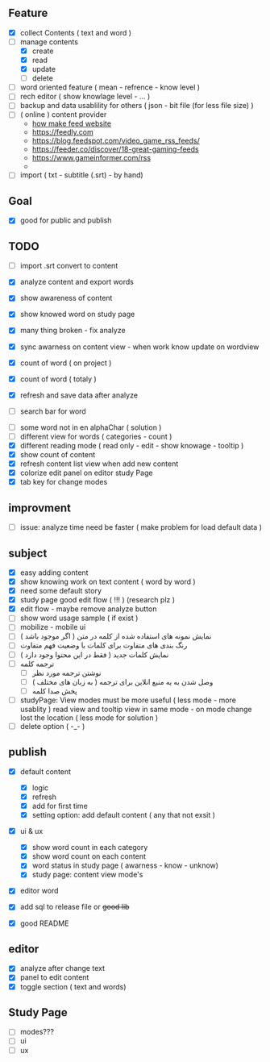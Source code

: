 

## Feature
- [x] collect Contents ( text and word )
- [ ] manage contents
  - [x] create
  - [x] read
  - [x] update
  - [ ] delete
- [ ] word oriented feature ( mean - refrence - know level )
- [ ] rech editor ( show knowlage level - ... )
- [ ] backup and data usablility for others ( json - bit file (for less file size) )
- [ ] ( online ) content provider
  - [how make feed website](https://themeisle.com/blog/news-aggregator-websites-examples/)
  - https://feedly.com
  - https://blog.feedspot.com/video_game_rss_feeds/
  - https://feeder.co/discover/18-great-gaming-feeds
  - https://www.gameinformer.com/rss
  - 
- [ ] import ( txt - subtitle (.srt) - by hand)

## Goal
* [x] good for public and publish

## TODO
* [ ] import .srt convert to content
* [x] analyze content and export words
* [x] show awareness of content
* [x] show knowed word on study page

* [x] many thing broken - fix analyze
* [x] sync awarness on content view - when work know update on wordview
* [x] count of word ( on project )
* [x] count of word ( totaly )
* [x] refresh and save data after analyze
* [ ] search bar for word
- [ ] some word not in en alphaChar ( solution )
- [ ] different view for words ( categories - count )
- [x] different reading mode ( read only - edit - show knowage - tooltip )
- [x] show count of content
- [x] refresh content list view when add new content
- [x] colorize edit panel on editor study Page 
- [x] tab key for change modes

## improvment
- [ ] issue: analyze time need be faster ( make problem for load default data )

## subject

- [x] easy adding content
- [x] show knowing work on text content ( word by word )
- [x] need some default story
- [x] study page good edit flow ( !!! ) (research plz )
- [x] edit flow - maybe remove analyze button
- [ ] show word usage sample ( if exist )
- [ ] mobilize - mobile ui
- [ ] نمایش نمونه های استفاده شده از کلمه در متن ( اگر موجود باشد )
- [ ] رنگ بندی های متفاوت برای کلمات با وضعیت فهم متفاوت
- [ ] نمایش کلمات جدید ( فقط در این محتوا وجود دارد )
- [ ] ترجمه کلمه
  - [ ] نوشتن ترجمه مورد نظر
  - [ ] وصل شدن به یه منبع انلاین برای ترجمه ( به زبان های مختلف )
  - [ ] پخش صدا کلمه
- [ ] studyPage: View modes must be more useful ( less mode - more usablity ) read view and tooltip view in same mode - on mode change lost the location ( less mode for solution )
- [ ] delete option ( -_- )

## publish
- [x] default content
  - [x] logic
  - [x] refresh
  - [x] add for first time
  - [x] setting option: add default content ( any that not exsit )
- [x] ui & ux
  - [x] show word count in each category
  - [x] show word count on each content
  - [x] word status in study page ( awarness - know - unknow)
  - [x] study page: content view mode's
- [x] editor word
- [x] add sql to release file or ~~good lib~~
- [x] good README


## editor
- [x] analyze after change text
- [x] panel to edit content
- [x] toggle section ( text and words)

## Study Page
- [ ] modes???
- [ ] ui
- [ ] ux